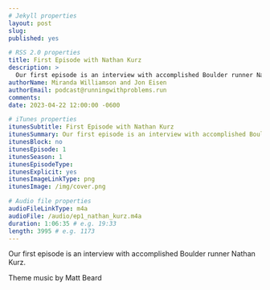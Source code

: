 ```yaml
---
# Jekyll properties
layout: post
slug:
published: yes

# RSS 2.0 properties
title: First Episode with Nathan Kurz
description: >
  Our first episode is an interview with accomplished Boulder runner Nathan Kurz.
authorName: Miranda Williamson and Jon Eisen
authorEmail: podcast@runningwithproblems.run
comments:
date: 2023-04-22 12:00:00 -0600

# iTunes properties
itunesSubtitle: First Episode with Nathan Kurz
itunesSummary: Our first episode is an interview with accomplished Boulder runner Nathan Kurz.
itunesBlock: no
itunesEpisode: 1
itunesSeason: 1
itunesEpisodeType:
itunesExplicit: yes
itunesImageLinkType: png
itunesImage: /img/cover.png

# Audio file properties
audioFileLinkType: m4a
audioFile: /audio/ep1_nathan_kurz.m4a
duration: 1:06:35 # e.g. 19:33
length: 3995 # e.g. 1173
---
```


Our first episode is an interview with accomplished Boulder runner Nathan Kurz.

Theme music by Matt Beard
